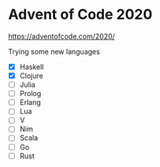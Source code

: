 # Advent of Code 2020

https://adventofcode.com/2020/

Trying some new languages

- [x] Haskell
- [x] Clojure
- [ ] Julia
- [ ] Prolog
- [ ] Erlang
- [ ] Lua
- [ ] V
- [ ] Nim
- [ ] Scala
- [ ] Go
- [ ] Rust